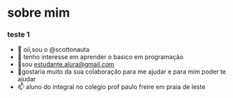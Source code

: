 # sobre mim 

### teste 1


- 👋 oii,sou o @scottonauta
- 👀 tenho interesse em aprender o basico em programação 
- 🌱sou estudante.alura@gmail.com
- 💞️gostaria muito da sua colaboração para me ajudar e para mim poder te ajudar
- 📫 aluno do integral no colegio prof paulo freire em praia de leste

<!---
scottonauta/scottonauta is a ✨ special ✨ repository because its `README.md` (this file) appears on your GitHub profile.
You can click the Preview link to take a look at your changes.
--->
